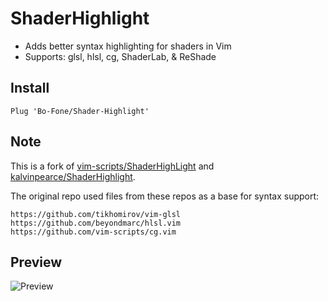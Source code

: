 # ShaderHighlight
- Adds better syntax highlighting for shaders in Vim
- Supports: glsl, hlsl, cg, ShaderLab, & ReShade

## Install
```vim
Plug 'Bo-Fone/Shader-Highlight'
```

## Note
This is a fork of [vim-scripts/ShaderHighLight](https://github.com/vim-scripts/ShaderHighLight) and [kalvinpearce/ShaderHighlight](https://github.com/kalvinpearce/ShaderHighlight).

The original repo used files from these repos as a base for syntax support:
```
https://github.com/tikhomirov/vim-glsl
https://github.com/beyondmarc/hlsl.vim
https://github.com/vim-scripts/cg.vim
```

## Preview
![Preview](http://git.oschina.net/uploads/images/2015/0627/191658_07124fff_5138.png)
